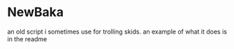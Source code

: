 # NewBaka
an old script i sometimes use for trolling skids. an example of what it does is in the readme
